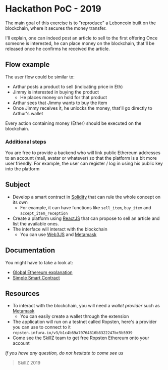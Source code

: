 

# Hackathon PoC - 2019

The main goal of this exercise is to "reproduce" a Leboncoin built on the blockchain, where it secures the money transfer.

I'll explain, one can indeed post an article to sell to the first offering
Once someone is interested, he can place money on the blockchain, that'll be released once he confirms he received the article.

## Flow example

The user flow could be similar to:

- Arthur posts a product to sell (indicating price in Eth)
- Jimmy is interested in buying the product
  - He places money on hold for that product
- Arthur sees that Jimmy wants to buy the item
- Once Jimmy receives it, he unlocks the money, that'll go directly to Arthur's wallet

Every action containing money (Ether) should be executed on the blockchain.

### Additional steps

You are free to provide a backend who will link public Ethereum addresses to an account (mail, avatar or whatever) so that the platform is a bit more user friendly.
For example, the user can register / log in using his public key into the platform

## Subject

- Develop a smart contract in [Solidity](https://solidity.readthedocs.io/en/v0.5.7/) that can rule the whole concept on its own
  - For example, it can have functions like `sell_item`, `buy_item` and `accept_item_reception`
- Create a platform using [ReactJS](https://reactjs.org/) that can propose to sell an article and list the available ones.
- The interface will interact with the blockchain
  -  You can use [Web3JS](https://github.com/ethereum/web3.js/) and [Metamask](https://metamask.io/)

## Documentation

You might have to take a look at:

- [Global Ethereum explanation](https://medium.com/@ConsenSys/a-101-noob-intro-to-programming-smart-contracts-on-ethereum-695d15c1dab4)
- [Simple Smart Contract](https://solidity.readthedocs.io/en/v0.5.7/introduction-to-smart-contracts.html)

## Resources

- To interact with the blockchain, you will need a _wallet provider_ such as [Metamask](https://metamask.io/)
  - You can easily create a wallet through the extension
- The application will run on a testnet called Ropsten, here's a provider you can use to connect to it `ropsten.infura.io/v3/b1c4b69a70764816b8322247bc5b5939`
- Come see the SkillZ team to get free Ropsten Ethereum onto your account

_If you have any question, do not hesitate to come see us_

> SkillZ 2019